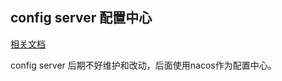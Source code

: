 
## config server 配置中心

[相关文档](https://docs.spring.io/spring-cloud-config/docs/current/reference/html/#_security)

config server 后期不好维护和改动，后面使用nacos作为配置中心。
